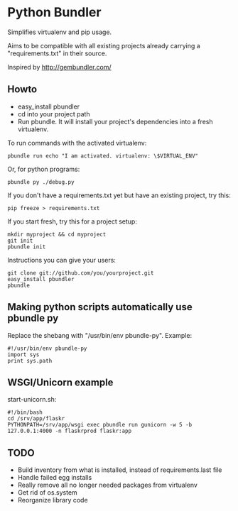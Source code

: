 Python Bundler
==============

Simplifies virtualenv and pip usage.

Aims to be compatible with all existing projects already carrying a "requirements.txt" in their source.

Inspired by http://gembundler.com/

Howto
-----

* easy\_install pbundler
* cd into your project path
* Run pbundle. It will install your project's dependencies into a fresh virtualenv.

To run commands with the activated virtualenv:

    pbundle run echo "I am activated. virtualenv: \$VIRTUAL_ENV"


Or, for python programs:

    pbundle py ./debug.py


If you don't have a requirements.txt yet but have an existing project, try this:

    pip freeze > requirements.txt


If you start fresh, try this for a project setup:

    mkdir myproject && cd myproject
    git init
    pbundle init


Instructions you can give your users:

    git clone git://github.com/you/yourproject.git
    easy_install pbundler
    pbundle


Making python scripts automatically use pbundle py
--------------------------------------------------

Replace the shebang with "/usr/bin/env pbundle-py". Example:

    #!/usr/bin/env pbundle-py
    import sys
    print sys.path


WSGI/Unicorn example
--------------------

start-unicorn.sh:

    #!/bin/bash
    cd /srv/app/flaskr
    PYTHONPATH=/srv/app/wsgi exec pbundle run gunicorn -w 5 -b 127.0.0.1:4000 -n flaskrprod flaskr:app


TODO
----

* Build inventory from what is installed, instead of requirements.last file
* Handle failed egg installs
* Really remove all no longer needed packages from virtualenv
* Get rid of os.system
* Reorganize library code

